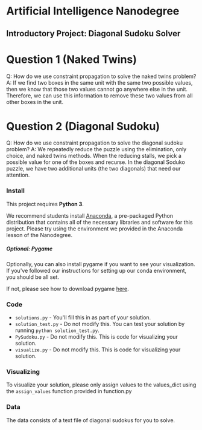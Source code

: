 # Artificial Intelligence Nanodegree
## Introductory Project: Diagonal Sudoku Solver

# Question 1 (Naked Twins)
Q: How do we use constraint propagation to solve the naked twins problem?
A: If we find two boxes in the same unit with the same two possible values, then we know that those two values cannot go anywhere else in the unit. Therefore, we can use this information to remove these two values from all other boxes in the unit.

# Question 2 (Diagonal Sudoku)
Q: How do we use constraint propagation to solve the diagonal sudoku problem?
A: We repeatedly reduce the puzzle using the elimination, only choice, and naked twins methods. When the reducing stalls, we pick a possible value for one of the boxes and recurse. In the diagonal Soduko puzzle, we have two additional units (the two diagonals) that need our attention.

### Install

This project requires **Python 3**.

We recommend students install [Anaconda](https://www.continuum.io/downloads), a pre-packaged Python distribution that contains all of the necessary libraries and software for this project.
Please try using the environment we provided in the Anaconda lesson of the Nanodegree.

##### Optional: Pygame

Optionally, you can also install pygame if you want to see your visualization. If you've followed our instructions for setting up our conda environment, you should be all set.

If not, please see how to download pygame [here](http://www.pygame.org/download.shtml).

### Code

* `solutions.py` - You'll fill this in as part of your solution.
* `solution_test.py` - Do not modify this. You can test your solution by running `python solution_test.py`.
* `PySudoku.py` - Do not modify this. This is code for visualizing your solution.
* `visualize.py` - Do not modify this. This is code for visualizing your solution.

### Visualizing

To visualize your solution, please only assign values to the values_dict using the ```assign_values``` function provided in function.py

### Data

The data consists of a text file of diagonal sudokus for you to solve.
